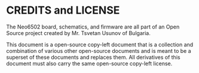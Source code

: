 # CREDITS and LICENSE
The Neo6502 board, schematics, and firmware are all part of an Open Source project created by Mr. Tsvetan Usunov of Bulgaria.  

This document is a open-source copy-left document that is a collection and combination of various other open-source documents and is meant to be a superset of these documents and replaces them.  All derivatives of this document must also carry the same open-source copy-left license. 

